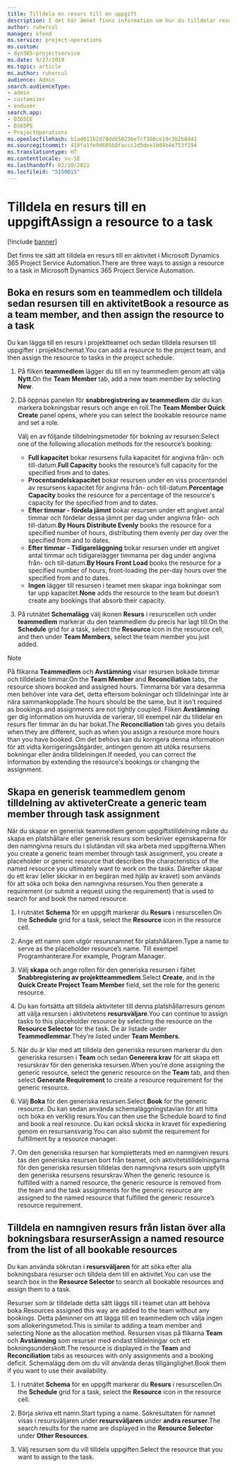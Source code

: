 ```yaml
---
title: Tilldela en resurs till en uppgift
description: I det här ämnet finns information om hur du tilldelar resurser till uppgifter.
author: ruhercul
manager: kfend
ms.service: project-operations
ms.custom:
- dyn365-projectservice
ms.date: 9/27/2019
ms.topic: article
ms.author: ruhercul
audience: Admin
search.audienceType:
- admin
- customizer
- enduser
search.app:
- D365CE
- D365PS
- ProjectOperations
ms.openlocfilehash: b1ad011b2d78dd85023be7cf380ce19c3b2b8441
ms.sourcegitcommit: 418fa1fe9d605b8faccc2d5dee1b04b4e753f194
ms.translationtype: HT
ms.contentlocale: sv-SE
ms.lasthandoff: 02/10/2021
ms.locfileid: "5150015"
---
```

# <a name="assign-a-resource-to-a-task"></a><span data-ttu-id="f4c24-103">Tilldela en resurs till en uppgift</span><span class="sxs-lookup"><span data-stu-id="f4c24-103">Assign a resource to a task</span></span>

[!include [banner](../includes/psa-now-project-operations.md)]

<span data-ttu-id="f4c24-104">Det finns tre sätt att tilldela en resurs till en aktivitet i Microsoft Dynamics 365 Project Service Automation.</span><span class="sxs-lookup"><span data-stu-id="f4c24-104">There are three ways to assign a resource to a task in Microsoft Dynamics 365 Project Service Automation.</span></span>

## <a name="book-a-resource-as-a-team-member-and-then-assign-the-resource-to-a-task"></a><span data-ttu-id="f4c24-105">Boka en resurs som en teammedlem och tilldela sedan resursen till en aktivitet</span><span class="sxs-lookup"><span data-stu-id="f4c24-105">Book a resource as a team member, and then assign the resource to a task</span></span>

<span data-ttu-id="f4c24-106">Du kan lägga till en resurs i projektteamet och sedan tilldela resursen till uppgifter i projektschemat.</span><span class="sxs-lookup"><span data-stu-id="f4c24-106">You can add a resource to the project team, and then assign the resource to tasks in the project schedule.</span></span>

1. <span data-ttu-id="f4c24-107">På fliken **teammedlem** lägger du till en ny teammedlem genom att välja **Nytt**.</span><span class="sxs-lookup"><span data-stu-id="f4c24-107">On the **Team Member** tab, add a new team member by selecting **New**.</span></span> 

2. <span data-ttu-id="f4c24-108">Då öppnas panelen för **snabbregistrering av teammedlem** där du kan markera bokningsbar resurs och ange en roll.</span><span class="sxs-lookup"><span data-stu-id="f4c24-108">The **Team Member Quick Create** panel opens, where you can select the bookable resource name and set a role.</span></span> 

    <span data-ttu-id="f4c24-109">Välj en av följande tilldelningsmetoder för bokning av resursen:</span><span class="sxs-lookup"><span data-stu-id="f4c24-109">Select one of the following allocation methods for the resource’s booking:</span></span>

    - <span data-ttu-id="f4c24-110">**Full kapacitet** bokar resursens fulla kapacitet för angivna från- och till-datum.</span><span class="sxs-lookup"><span data-stu-id="f4c24-110">**Full Capacity** books the resource’s full capacity for the specified from and to dates.</span></span>
    - <span data-ttu-id="f4c24-111">**Procentandelskapacitet** bokar resursen under en viss procentandel av resursens kapacitet för angivna från- och till-datum.</span><span class="sxs-lookup"><span data-stu-id="f4c24-111">**Percentage Capacity** books the resource for a percentage of the resource's capacity for the specified from and to dates.</span></span>
    - <span data-ttu-id="f4c24-112">**Efter timmar - fördela jämnt** bokar resursen under ett angivet antal timmar och fördelar dessa jämnt per dag under angivna från- och till-datum.</span><span class="sxs-lookup"><span data-stu-id="f4c24-112">**By Hours Distribute Evenly** books the resource for a specified number of hours, distributing them evenly per day over the specified from and to dates.</span></span>
    - <span data-ttu-id="f4c24-113">**Efter timmar - Tidigareläggning** bokar resursen under ett angivet antal timmar och tidigarelägger timmarna per dag under angivna från- och till-datum.</span><span class="sxs-lookup"><span data-stu-id="f4c24-113">**By Hours Front Load** books the resource for a specified number of hours, front-loading the per-day hours over the specified from and to dates.</span></span>
    - <span data-ttu-id="f4c24-114">**Ingen** lägger till resursen i teamet men skapar inga bokningar som tar upp kapacitet.</span><span class="sxs-lookup"><span data-stu-id="f4c24-114">**None** adds the resource to the team but doesn’t create any bookings that absorb their capacity.</span></span>

3. <span data-ttu-id="f4c24-115">På rutnätet **Schemalägg** välj ikonen **Resurs** i resurscellen och under **teammedlem** markerar du den teammedlem du precis har lagt till.</span><span class="sxs-lookup"><span data-stu-id="f4c24-115">On the **Schedule** grid for a task, select the **Resource** icon in the resource cell, and then under **Team Members**, select the team member you just added.</span></span> 

> [!NOTE]
> <span data-ttu-id="f4c24-116">På flikarna **Teammedlem** och **Avstämning** visar resursen bokade timmar och tilldelade timmar.</span><span class="sxs-lookup"><span data-stu-id="f4c24-116">On the **Team Member** and **Reconciliation** tabs, the resource shows booked and assigned hours.</span></span> <span data-ttu-id="f4c24-117">Timmarna bör vara desamma men behöver inte vara det, detta eftersom bokningar och tilldelningar inte är nära sammankopplade.</span><span class="sxs-lookup"><span data-stu-id="f4c24-117">The hours should be the same, but it isn't required as bookings and assignments are not tightly coupled.</span></span> <span data-ttu-id="f4c24-118">Fliken **Avstämning** ger dig information om huruvida de varierar, till exempel när du tilldelar en resurs fler timmar än du har bokat.</span><span class="sxs-lookup"><span data-stu-id="f4c24-118">The **Reconciliation** tab gives you details when they are different, such as when you assign a resource more hours than you have booked.</span></span> <span data-ttu-id="f4c24-119">Om det behövs kan du korrigera denna information för att vidta korrigeringsåtgärder, antingen genom att utöka resursens bokningar eller ändra tilldelningen.</span><span class="sxs-lookup"><span data-stu-id="f4c24-119">If needed, you can correct the information by extending the resource's bookings or changing the assignment.</span></span>

## <a name="create-a-generic-team-member-through-task-assignment"></a><span data-ttu-id="f4c24-120">Skapa en generisk teammedlem genom tilldelning av aktiveter</span><span class="sxs-lookup"><span data-stu-id="f4c24-120">Create a generic team member through task assignment</span></span>

<span data-ttu-id="f4c24-121">När du skapar en generisk teammedlem genom uppgiftstilldelning måste du skapa en platshållare eller generisk resurs som beskriver egenskaperna för den namngivna resurs du i slutändan vill ska arbeta med uppgifterna.</span><span class="sxs-lookup"><span data-stu-id="f4c24-121">When you create a generic team member through task assignment, you create a placeholder or generic resource that describes the characteristics of the named resource you ultimately want to work on the tasks.</span></span> <span data-ttu-id="f4c24-122">Därefter skapar du ett krav (eller skickar in en begäran med hjälp av kravet) som används för att söka och boka den namngivna resursen.</span><span class="sxs-lookup"><span data-stu-id="f4c24-122">You then generate a requirement (or submit a request using the requirement) that is used to search for and book the named resource.</span></span>

1. <span data-ttu-id="f4c24-123">I rutnätet **Schema** för en uppgift markerar du **Resurs** i resurscellen.</span><span class="sxs-lookup"><span data-stu-id="f4c24-123">On the **Schedule** grid for a task, select the **Resource** icon in the resource cell.</span></span>

2. <span data-ttu-id="f4c24-124">Ange ett namn som utgör resursnamnet för platshållaren.</span><span class="sxs-lookup"><span data-stu-id="f4c24-124">Type a name to serve as the placeholder resource’s name.</span></span> <span data-ttu-id="f4c24-125">Till exempel Programhanterare.</span><span class="sxs-lookup"><span data-stu-id="f4c24-125">For example, Program Manager.</span></span>

3. <span data-ttu-id="f4c24-126">Välj **skapa** och ange rollen för den generiska resursen i fältet **Snabbregistering av projektteammedlem**.</span><span class="sxs-lookup"><span data-stu-id="f4c24-126">Select **Create**, and in the **Quick Create Project Team Member** field, set the role for the generic resource.</span></span>

4. <span data-ttu-id="f4c24-127">Du kan fortsätta att tilldela aktiviteter till denna platshållarresurs genom att välja resursen i aktivitetens **resursväljare**.</span><span class="sxs-lookup"><span data-stu-id="f4c24-127">You can continue to assign tasks to this placeholder resource by selecting the resource on the **Resource Selector** for the task.</span></span> <span data-ttu-id="f4c24-128">De är listade under **Teammedlemmar**.</span><span class="sxs-lookup"><span data-stu-id="f4c24-128">They’re listed under **Team Members**.</span></span>

5. <span data-ttu-id="f4c24-129">När du är klar med att tilldela den generiska resursen markerar du den generiska resursen i **Team** och sedan **Generera krav** för att skapa ett resurskrav för den generiska resursen.</span><span class="sxs-lookup"><span data-stu-id="f4c24-129">When you’re done assigning the generic resource, select the generic resource on the **Team** tab, and then select **Generate Requirement** to create a resource requirement for the generic resource.</span></span>

6. <span data-ttu-id="f4c24-130">Välj **Boka** för den generiska resursen.</span><span class="sxs-lookup"><span data-stu-id="f4c24-130">Select **Book** for the generic resource.</span></span> <span data-ttu-id="f4c24-131">Du kan sedan använda schemaläggningstavlan för att hitta och boka en verklig resurs.</span><span class="sxs-lookup"><span data-stu-id="f4c24-131">You can then use the Schedule board to find and book a real resource.</span></span> <span data-ttu-id="f4c24-132">Du kan också skicka in kravet för expediering genom en resursansvarig.</span><span class="sxs-lookup"><span data-stu-id="f4c24-132">You can also submit the requirement for fulfillment by a resource manager.</span></span>

7. <span data-ttu-id="f4c24-133">Om den generiska resursen har kompletterats med en namngiven resurs tas den generiska resursen bort från teamet, och aktivitetstilldelningarna för den generiska resursen tilldelas den namngivna resurs som uppfyllt den generiska resursens resurskrav.</span><span class="sxs-lookup"><span data-stu-id="f4c24-133">When the generic resource is fulfilled with a named resource, the generic resource is removed from the team and the task assignments for the generic resource are assigned to the named resource that fulfilled the generic resource’s resource requirement.</span></span>

## <a name="assign-a-named-resource-from-the-list-of-all-bookable-resources"></a><span data-ttu-id="f4c24-134">Tilldela en namngiven resurs från listan över alla bokningsbara resurser</span><span class="sxs-lookup"><span data-stu-id="f4c24-134">Assign a named resource from the list of all bookable resources</span></span>

<span data-ttu-id="f4c24-135">Du kan använda sökrutan i **resursväljaren** för att söka efter alla bokningsbara resurser och tilldela dem till en aktivitet.</span><span class="sxs-lookup"><span data-stu-id="f4c24-135">You can use the search box in the **Resource Selector** to search all bookable resources and assign them to a task.</span></span>

<span data-ttu-id="f4c24-136">Resurser som är tilldelade detta sätt läggs till i teamet utan att behöva boka.</span><span class="sxs-lookup"><span data-stu-id="f4c24-136">Resources assigned this way are added to the team without any bookings.</span></span> <span data-ttu-id="f4c24-137">Detta påminner om att lägga till en teammedlem och välja ingen som allokeringsmetod.</span><span class="sxs-lookup"><span data-stu-id="f4c24-137">This is similar to adding a team member and selecting None as the allocation method.</span></span> <span data-ttu-id="f4c24-138">Resursen visas på flikarna **Team** och **Avstämning** som resurser med endast tilldelningar och ett bokningsunderskott.</span><span class="sxs-lookup"><span data-stu-id="f4c24-138">The resource is displayed in the **Team** and **Reconciliation** tabs as resources with only assignments and a booking deficit.</span></span> <span data-ttu-id="f4c24-139">Schemalägg dem om du vill använda deras tillgänglighet.</span><span class="sxs-lookup"><span data-stu-id="f4c24-139">Book them if you want to use their availability.</span></span>

1. <span data-ttu-id="f4c24-140">I rutnätet **Schema** för en uppgift markerar du **Resurs** i resurscellen.</span><span class="sxs-lookup"><span data-stu-id="f4c24-140">On the **Schedule** grid for a task, select the **Resource** icon in the resource cell.</span></span>

2. <span data-ttu-id="f4c24-141">Börja skriva ett namn.</span><span class="sxs-lookup"><span data-stu-id="f4c24-141">Start typing a name.</span></span> <span data-ttu-id="f4c24-142">Sökresultaten för namnet visas i resursväljaren under **resursväljaren** under **andra resurser**.</span><span class="sxs-lookup"><span data-stu-id="f4c24-142">The search results for the name are displayed in the **Resource Selector** under **Other Resources**.</span></span>

3. <span data-ttu-id="f4c24-143">Välj resursen som du vill tilldela uppgiften.</span><span class="sxs-lookup"><span data-stu-id="f4c24-143">Select the resource that you want to assign to the task.</span></span>

